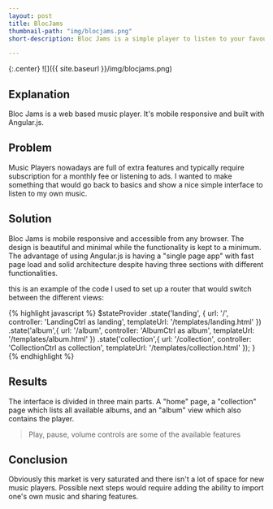 ```yaml
---
layout: post
title: BlocJams
thumbnail-path: "img/blocjams.png"
short-description: Bloc Jams is a simple player to listen to your favourite music online.

---
```


{:.center}
![]({{ site.baseurl }}/img/blocjams.png)

## Explanation

Bloc Jams is a web based music player. It's mobile responsive and built with Angular.js.

## Problem

Music Players nowadays are full of extra features and typically require subscription for a monthly fee or listening to ads. I wanted to make something that would go back to basics and show a nice simple interface to listen to my own music.

## Solution

Bloc Jams is mobile responsive and accessible from any browser. The design is beautiful and minimal while the functionality is kept to a minimum.
The advantage of using Angular.js is having a "single page app" with fast page load and solid architecture despite having three sections with different functionalities.

this is an example of the code I used to set up a router that would switch between the different views:

{% highlight javascript %}
$stateProvider
         .state('landing', {
             url: '/',
             controller: 'LandingCtrl as landing',
             templateUrl: '/templates/landing.html'
         })
        .state('album',{
            url: '/album',
            controller: 'AlbumCtrl as album',
            templateUrl: '/templates/album.html'
        })
        .state('collection',{
            url: '/collection',
            controller: 'CollectionCtrl as collection',
            templateUrl: '/templates/collection.html'
        });
    }
{% endhighlight %}

## Results

The interface is divided in three main parts. A "home" page, a "collection" page which lists all available albums, and an "album" view which also contains the player.

> Play, pause, volume controls are some of the available features


## Conclusion

Obviously this market is very saturated and there isn't a lot of space for new music players. Possible next steps would require adding the ability to import one's own music and sharing features.